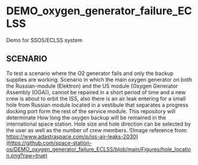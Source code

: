 # DEMO_oxygen_generator_failure_ECLSS
Demo for SSOS/ECLSS system 

## SCENARIO
To test a scenario where the O2 generator fails and only the backup supplies are working. Scenario in which the main oxygen generator on both the Russian-module (Elektron) and the US module (Oxygen Generator Assembly (OGA)), cannot be repaired in a short period of time and a new crew is about to orbit the ISS, also there is an air leak entering for a small hole from Russian module located in a vestibule that separates a progress docking port form the rest of the service module. 
This repository will determinate How long the oxygen backup will be remained in the international space station. Hole size and hole direction can be selected by the user as well as the number of crew members. 
![Image reference from: https://www.adastraspace.com/p/iss-air-leaks-2030](https://github.com/space-station-os/DEMO_oxygen_generator_failure_ECLSS/blob/main/Figures/hole_location.png?raw=true)

